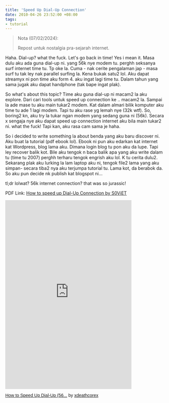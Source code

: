 ```yaml
---
title: 'Speed Up Dial-Up Connection'
date: 2010-04-26 23:52:00 +08:00
tags: 
- tutorial
---
```


> Nota (07/02/2024):
>
> Repost untuk nostalgia pra-sejarah internet.

Haha. Dial-up? what the fuck. Let's go back in time! Yes i mean it. Masa dulu aku ada guna dial-up ni. yang 56k nye modem tu. perghh seksanya surf internet time tu. Tp oke la. Cuma - nak cerite pengalaman jap - masa surf tu tak ley nak parallel surfing la. Kena bukak satu2 lol. Aku dapat streamyx ni pon time aku form 4. aku ingat lagi time tu. Dalam tahun yang sama jugak aku dapat handphone (tak bape ingat plak).  
  
So what's about this topic? Time aku guna dial-up ni macam2 la aku explore. Dari cari tools untuk speed up connection ke .. macam2 la. Sampai la ade mase tu aku main tukar2 modem. Kat dalam almari bilik komputer aku time tu ade 1 lagi modem. Tapi tu aku rase yg lemah nye (32k wtf). So, boring2 kn, aku try la tukar ngan modem yang sedang guna ni (56k). Secara x sengaja nye aku dapat speed up connection internet aku bila main tukar2 ni. what the fuck! Tapi kan, aku rasa cam sama je haha.  
  
So i decided to write something la about benda yang aku baru discover ni. Aku buat la tutorial (pdf ebook lol). Ebook ni pun aku edarkan kat internet kat Wordpress, blog lama aku. Dimana login blog tu pon aku da lupe. Tapi ley recover balik kot. Bile aku tengok n baca balik apa yang aku write dalam tu (time tu 2007) perghh terharu tengok engrish aku lol. K tu cerita dulu2. Sekarang plak aku lurking la lam laptop aku ni, tengok file2 lama yang aku simpan- secara tiba2 nya aku terjumpa tutorial tu. Lama kot, da berabok da. So aku pun decide nk publish kat blogspot ni...  
  
tl;dr lolwat? 56k internet connection? that was so jurassic!  
  
PDF Link: [How to speed up Dial-Up Connection by S0ViET](https://www.scribd.com/doc/44400511/How-to-Speed-Up-Dial-Up-56k-Connection "Tweak Dial-Up Settings")

<iframe class="scribd_iframe_embed" title="How to Speed Up Dial-Up (56k) Connection" src="https://www.scribd.com/embeds/44400511/content?start_page=1&view_mode=scroll&access_key=key-4x2gwy3bhs8y8vwxra9" tabindex="0" data-auto-height="false" data-aspect-ratio="null" scrolling="no" width="400" height="600" frameborder="0"></iframe><p  style="   margin: 12px auto 6px auto;   font-family: Helvetica,Arial,Sans-serif;   font-style: normal;   font-variant: normal;   font-weight: normal;   font-size: 14px;   line-height: normal;   font-size-adjust: none;   font-stretch: normal;   -x-system-font: none;   display: block;"   ><a title="View How to Speed Up Dial-Up (56k) Connection on Scribd" href="https://www.scribd.com/doc/44400511/How-to-Speed-Up-Dial-Up-56k-Connection#from_embed"  style="text-decoration: underline;">How to Speed Up Dial-Up (56...</a> by <a title="View xdeathcorex's profile on Scribd" href="https://www.scribd.com/user/2298175/xdeathcorex#from_embed"  style="text-decoration: underline;">xdeathcorex</a></p>